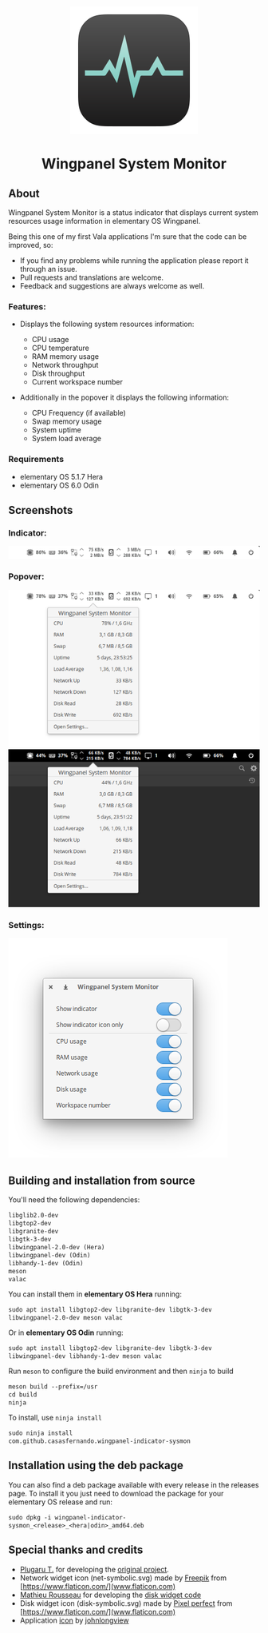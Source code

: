 <p align="center">
  <img src="data/icons/128/com.github.casasfernando.wingpanel-indicator-sysmon.svg" alt="Wingpanel System Monitor icon"/>
</p>
<h1 align="center">Wingpanel System Monitor</h1>

## About

Wingpanel System Monitor is a status indicator that displays current system resources usage information in elementary OS Wingpanel.

Being this one of my first Vala applications I'm sure that the code can be improved, so:

- If you find any problems while running the application please report it through an issue.
- Pull requests and translations are welcome.
- Feedback and suggestions are always welcome as well.

### Features:

- Displays the following system resources information:

    - CPU usage
    - CPU temperature
    - RAM memory usage
    - Network throughput
    - Disk throughput
    - Current workspace number

- Additionally in the popover it displays the following information:

    - CPU Frequency (if available)
    - Swap memory usage
    - System uptime
    - System load average

### Requirements

- elementary OS 5.1.7 Hera
- elementary OS 6.0 Odin

## Screenshots

### Indicator:
![Screenshot](data/screenshots/screenshot_1.png)
### Popover:
![Screenshot](data/screenshots/screenshot_2.png)
![Screenshot](data/screenshots/screenshot_3.png)
### Settings:
![Screenshot](data/screenshots/screenshot_4.png)

## Building and installation from source

You'll need the following dependencies:

```
libglib2.0-dev
libgtop2-dev
libgranite-dev
libgtk-3-dev
libwingpanel-2.0-dev (Hera)
libwingpanel-dev (Odin)
libhandy-1-dev (Odin)
meson
valac
```

You can install them in **elementary OS Hera** running:

```
sudo apt install libgtop2-dev libgranite-dev libgtk-3-dev libwingpanel-2.0-dev meson valac
```

Or in **elementary OS Odin** running:

```
sudo apt install libgtop2-dev libgranite-dev libgtk-3-dev libwingpanel-dev libhandy-1-dev meson valac
```

Run `meson` to configure the build environment and then `ninja` to build

```
meson build --prefix=/usr
cd build
ninja
```

To install, use `ninja install`

```
sudo ninja install
com.github.casasfernando.wingpanel-indicator-sysmon
```

## Installation using the deb package

You can also find a deb package available with every release in the releases page.
To install it you just need to download the package for your elementary OS release and run:

```
sudo dpkg -i wingpanel-indicator-sysmon_<release>_<hera|odin>_amd64.deb
```

## Special thanks and credits
 - [Plugaru T.](https://github.com/PlugaruT/) for developing the [original project](https://github.com/PlugaruT/wingpanel-monitor).
 - Network widget icon (net-symbolic.svg) made by [Freepik](https://www.freepik.com) from [https://www.flaticon.com/](www.flaticon.com)
 - [Mathieu Rousseau](https://github.com/mathieurousseau) for developing the [disk widget code](https://github.com/mathieurousseau/wingpanel-monitor/commit/3cf5b9ebde5639be041e713d79119f6add99a1ac)
 - Disk widget icon (disk-symbolic.svg) made by [Pixel perfect](https://www.flaticon.com/authors/pixel-perfect) from [https://www.flaticon.com/](www.flaticon.com)
 - Application [icon](https://www.deviantart.com/johnlongview/art/Activity-Monitor-OS-X-icon-iOS7-style-395145475) by [johnlongview](https://www.deviantart.com/johnlongview)
